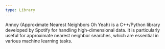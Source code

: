 ```yaml
---
type: Library
---
```


Annoy (Approximate Nearest Neighbors Oh Yeah) is a C++/Python library developed by Spotify for handling high-dimensional data. It is particularly useful for approximate nearest neighbor searches, which are essential in various machine learning tasks.